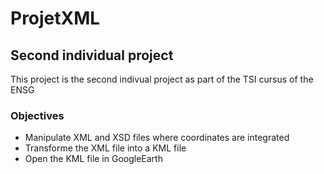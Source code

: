 # ProjetXML
## Second individual project

This project is the second indivual project as part of the TSI cursus of the ENSG

### Objectives

* Manipulate XML and XSD files where coordinates are integrated
* Transforme the XML file into a KML file
* Open the KML file in GoogleEarth

